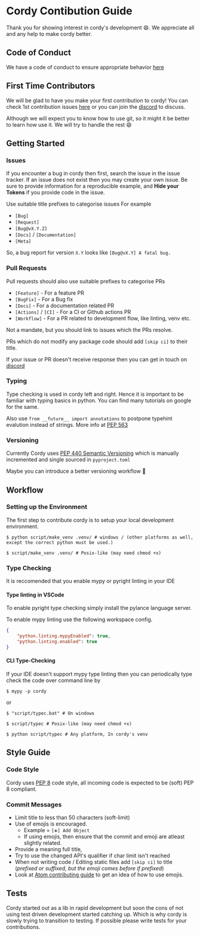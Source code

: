 # Cordy Contibution Guide

Thank you for showing interest in cordy's development 😄. We appreciate all and any help to make cordy better.

## Code of Conduct

We have a code of conduct to ensure appropriate behavior [here](https://github.com/BytesToBits/Cordy/blob/master/.github/CODE_OF_CONDUCT.md)

## First Time Contributors

We will be glad to have you make your first contribution to cordy!
You can check 1st contribution issues [here](https://github.com/BytesToBits/Cordy/contribute) or
you can join the [discord](https://discord.gg/kETeDB3) to discuss.

Although we will expect you to know how to use git, so it might it be better to learn how use it.
We will try to handle the rest 😄

## Getting Started

### Issues

If you encounter a bug in cordy then first, search the issue in the issue
tracker. If an issue does not exist then you may create your own issue.
Be sure to provide information for a reproducible example, and **Hide your
Tokens** if you provide code in the issue.

Use suitable title prefixes to categorise issues
For example
 * `[Bug]`
 * `[Request]`
 * `[Bug@vX.Y.Z]`
 * `[Docs]` / `[Documentation]`
 * `[Meta]`

So, a bug report for version `X.Y` looks like `[Bug@vX.Y] A fatal bug.`

### Pull Requests
Pull requests should also use suitable prefixes to categorise PRs
 * `[Feature]` - For a feature PR
 * `[BugFix]` - For a Bug fix
 * `[Docs]` - For a documentation related PR
 * `[Actions]` / `[CI]` - For a CI or Github actions PR
 * `[Workflow]` - For a PR related to development flow, like linting, venv etc.

Not a mandate, but you should link to issues which the PRs resolve.

PRs which do not modify any package code should add `[skip ci]` to their title.

If your issue or PR doesn't receive response then you can get in touch
on [discord](https://discord.gg/kETeDB3)

### Typing

Type checking is used in cordy left and right. Hence it is important to be
familiar with typing basics in python. You can find many tutorials on google for the same.

Also use `from __future__ import annotations` to postpone typehint evalution instead of strings.
More info at [PEP 563](https://www.python.org/dev/peps/pep-0563/)

### Versioning

Currently Cordy uses [PEP 440 Semantic Versioning](https://www.python.org/dev/peps/pep-0440/#semantic-versioning)
which is manually incremented and single sourced in `pyproject.toml`

Maybe you can introduce a better versioning workflow 🤷

## Workflow

### Setting up the Environment
The first step to contribute cordy is to setup your local development
environment.

```
$ python script/make_venv .venv/ # windows / (other platforms as well, except the correct python must be used.)

$ script/make_venv .venv/ # Posix-like (may need chmod +x)
```

### Type Checking

It is reccomended that you enable mypy or pyright linting in your IDE

#### Type linting in VSCode
To enable pyright type checking simply install the pylance language server.

To enable mypy linting use the following workspace config.
```json
{
    "python.linting.mypyEnabled": true,
    "python.linting.enabled": true
}
```
#### CLI Type-Checking
If your IDE doesn't support mypy type linting then you can periodically
type check the code over command line by

```
$ mypy -p cordy
```
or
```
$ "script/typec.bat" # On windows

$ script/typec # Posix-like (may need chmod +x)

$ python script/typec # Any platform, In cordy's venv
```

## Style Guide

### Code Style

Cordy uses [PEP 8](https://www.python.org/dev/peps/pep-0008/) code style, all incoming code is expected to be (soft) PEP 8 compliant.

### Commit Messages

* Limit title to less than 50 characters (soft-limit)
* Use of emojis is encouraged.
  * Example = `[➕] Add Object`
  * If using emojis, then ensure that the commit and emoji are atleast slightly related.
* Provide a meaning full title,
* Try to use the changed API's qualifier if char limit isn't reached
* When not writing code / Editing static files add `[skip ci]` to title (*prefixed or suffixed, but the emoji comes before if prefixed*)
* Look at [Atom contributing guide](https://github.com/atom/atom/blob/master/CONTRIBUTING.md#git-commit-messages)
  to get an idea of how to use emojis.

## Tests
Cordy started out as a lib in rapid development but soon the cons of not using
test driven development started catching up. Which is why cordy is slowly
trying to transition to testing. If possible please write tests for your
contributions.
